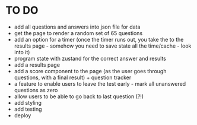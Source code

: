 # TO DO

- add all questions and answers into json file for data
- get the page to render a random set of 65 questions
- add an option for a timer (once the timer runs out, you take the to the results page - somehow you need to save state all the time/cache - look into it)
- program state with zustand for the correct answer and results
- add a results page
- add a score component to the page (as the user goes through questions, with a final result) + question tracker
- a feature to enable users to leave the test early - mark all unanswered questions as zero
- allow users to be able to go back to last question (?!)
- add styling
- add testing
- deploy
